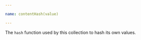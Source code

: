 ```yaml
---

name: contentHash(value)

---
```


The `hash` function used by this collection to hash its own values.

